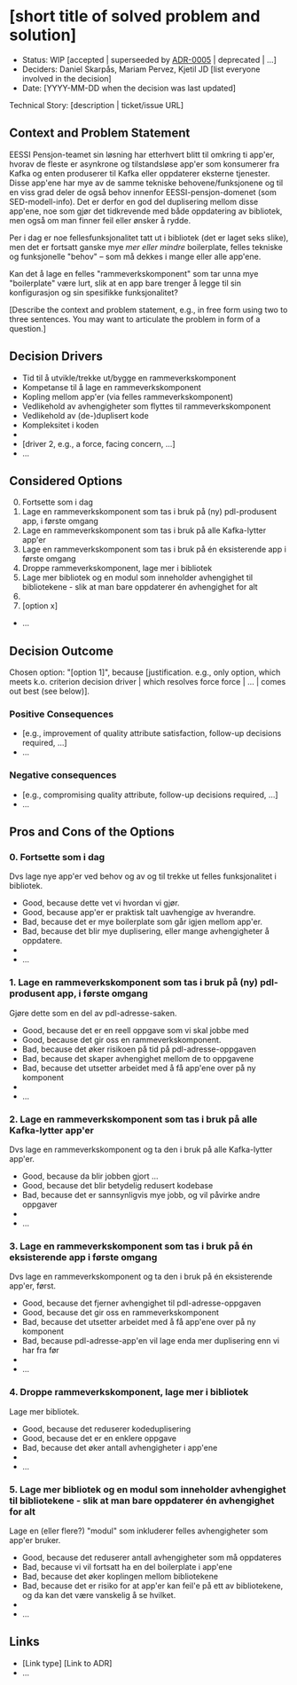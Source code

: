 # [short title of solved problem and solution]

* Status: WIP [accepted | superseeded by [ADR-0005](0005-example.md) | deprecated | …]
* Deciders: Daniel Skarpås, Mariam Pervez, Kjetil JD [list everyone involved in the decision]
* Date: [YYYY-MM-DD when the decision was last updated]

Technical Story: [description | ticket/issue URL] <!-- optional -->

## Context and Problem Statement

EESSI Pensjon-teamet sin løsning har etterhvert blitt til omkring ti app'er, hvorav de fleste er asynkrone og tilstandsløse app'er som konsumerer fra Kafka og enten produserer til Kafka eller oppdaterer eksterne tjenester. Disse app'ene har mye av de samme tekniske behovene/funksjonene og til en viss grad deler de også behov innenfor EESSI-pensjon-domenet (som SED-modell-info). Det er derfor en god del duplisering mellom disse app'ene, noe som gjør det tidkrevende med både oppdatering av bibliotek, men også om man finner feil eller ønsker å rydde.  

Per i dag er noe fellesfunksjonalitet tatt ut i bibliotek (det er laget seks slike), men det er fortsatt ganske mye _mer eller mindre_ boilerplate, felles tekniske og funksjonelle "behov" – som må dekkes i mange eller alle app'ene.

Kan det å lage en felles "rammeverkskomponent" som tar unna mye "boilerplate" være lurt, slik at en app bare trenger å legge til sin konfigurasjon og sin spesifikke funksjonalitet?

[Describe the context and problem statement, e.g., in free form using two to three sentences. You may want to articulate the problem in form of a question.]

## Decision Drivers

* Tid til å utvikle/trekke ut/bygge en rammeverkskomponent
* Kompetanse til å lage en rammeverkskomponent
* Kopling mellom app'er (via felles rammeverkskomponent)
* Vedlikehold av avhengigheter som flyttes til rammeverkskomponent
* Vedlikehold av (de-)duplisert kode
* Kompleksitet i koden
* 
* [driver 2, e.g., a force, facing concern, …]
* … <!-- numbers of drivers can vary -->

## Considered Options

0. Fortsette som i dag
1. Lage en rammeverkskomponent som tas i bruk på (ny) pdl-produsent app, i første omgang
2. Lage en rammeverkskomponent som tas i bruk på alle Kafka-lytter app'er
3. Lage en rammeverkskomponent som tas i bruk på én eksisterende app i første omgang
4. Droppe rammeverkskomponent, lage mer i bibliotek
5. Lage mer bibliotek og en modul som inneholder avhengighet til bibliotekene - slik at man bare oppdaterer én avhengighet for alt
6. 
7. [option x]
* … <!-- numbers of options can vary -->

## Decision Outcome

Chosen option: "[option 1]", because [justification. e.g., only option, which meets k.o. criterion decision driver | which resolves force force | … | comes out best (see below)].

### Positive Consequences

* [e.g., improvement of quality attribute satisfaction, follow-up decisions required, …]
* …

### Negative consequences

* [e.g., compromising quality attribute, follow-up decisions required, …]
* …

## Pros and Cons of the Options <!-- optional -->

### 0. Fortsette som i dag

Dvs lage nye app'er ved behov og av og til trekke ut felles funksjonalitet i bibliotek.

* Good, because dette vet vi hvordan vi gjør.
* Good, because app'er er praktisk talt uavhengige av hverandre.
* Bad, because det er mye boilerplate som går igjen mellom app'er.
* Bad, because det blir mye duplisering, eller mange avhengigheter å oppdatere.
* 
* … <!-- numbers of pros and cons can vary -->

### 1. Lage en rammeverkskomponent som tas i bruk på (ny) pdl-produsent app, i første omgang

Gjøre dette som en del av pdl-adresse-saken. 

* Good, because det er en reell oppgave som vi skal jobbe med
* Good, because det gir oss en rammeverkskomponent.
* Bad, because det øker risikoen på tid på pdl-adresse-oppgaven
* Bad, because det skaper avhengighet mellom de to oppgavene
* Bad, because det utsetter arbeidet med å få app'ene over på ny komponent
* 
* … <!-- numbers of pros and cons can vary -->

### 2. Lage en rammeverkskomponent som tas i bruk på alle Kafka-lytter app'er

Dvs lage en rammeverkskomponent og ta den i bruk på alle Kafka-lytter app'er.

* Good, because da blir jobben gjort ...
* Good, because det blir betydelig redusert kodebase 
* Bad, because det er sannsynligvis mye jobb, og vil påvirke andre oppgaver
* 
* … <!-- numbers of pros and cons can vary -->

### 3. Lage en rammeverkskomponent som tas i bruk på én eksisterende app i første omgang

Dvs lage en rammeverkskomponent og ta den i bruk på én eksisterende app'er, først.

* Good, because det fjerner avhengighet til pdl-adresse-oppgaven
* Good, because det gir oss en rammeverkskomponent
* Bad, because det utsetter arbeidet med å få app'ene over på ny komponent
* Bad, because pdl-adresse-app'en vil lage enda mer duplisering enn vi har fra før 
* 
* … <!-- numbers of pros and cons can vary -->

### 4. Droppe rammeverkskomponent, lage mer i bibliotek

Lage mer bibliotek.

* Good, because det reduserer kodeduplisering
* Good, because det er en enklere oppgave
* Bad, because det øker antall avhengigheter i app'ene
*
* … <!-- numbers of pros and cons can vary -->

### 5. Lage mer bibliotek og en modul som inneholder avhengighet til bibliotekene - slik at man bare oppdaterer én avhengighet for alt

Lage en (eller flere?) "modul" som inkluderer felles avhengigheter som app'er bruker.

* Good, because det reduserer antall avhengigheter som må oppdateres
* Bad, because vi vil fortsatt ha en del boilerplate i app'ene
* Bad, because det øker koplingen mellom bibliotekene
* Bad, because det er risiko for at app'er kan feil'e på ett av bibliotekene, og da kan det være vanskelig å se hvilket.
* 
* … <!-- numbers of pros and cons can vary -->

## Links <!-- optional -->

* [Link type] [Link to ADR] <!-- example: Refined by [ADR-0005](0005-example.md) -->
* … <!-- numbers of links can vary -->
